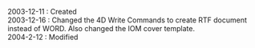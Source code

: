 2003-12-11 : Created  2003-12-16 : Changed the 4D Write Commands to create RTF document instead of WORD.  Also changed the IOM cover template.  2004-2-12 : Modified